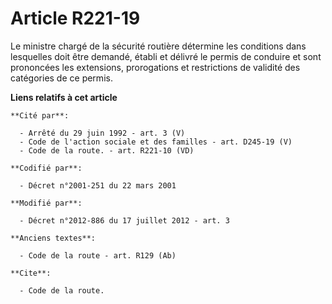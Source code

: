 # Article R221-19

Le ministre chargé de la sécurité routière  détermine les conditions dans lesquelles doit être demandé, établi et délivré le
permis de conduire et sont prononcées les extensions, prorogations et restrictions de validité des catégories de ce permis.

**Liens relatifs à cet article**

	**Cité par**:

	  - Arrêté du 29 juin 1992 - art. 3 (V)
	  - Code de l'action sociale et des familles - art. D245-19 (V)
	  - Code de la route. - art. R221-10 (VD)

	**Codifié par**:

	  - Décret n°2001-251 du 22 mars 2001

	**Modifié par**:

	  - Décret n°2012-886 du 17 juillet 2012 - art. 3

	**Anciens textes**:

	  - Code de la route - art. R129 (Ab)

	**Cite**:

	  - Code de la route.
